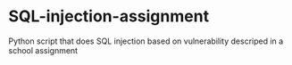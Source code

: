 # SQL-injection-assignment
Python script that does SQL injection based on vulnerability descriped in a school assignment
